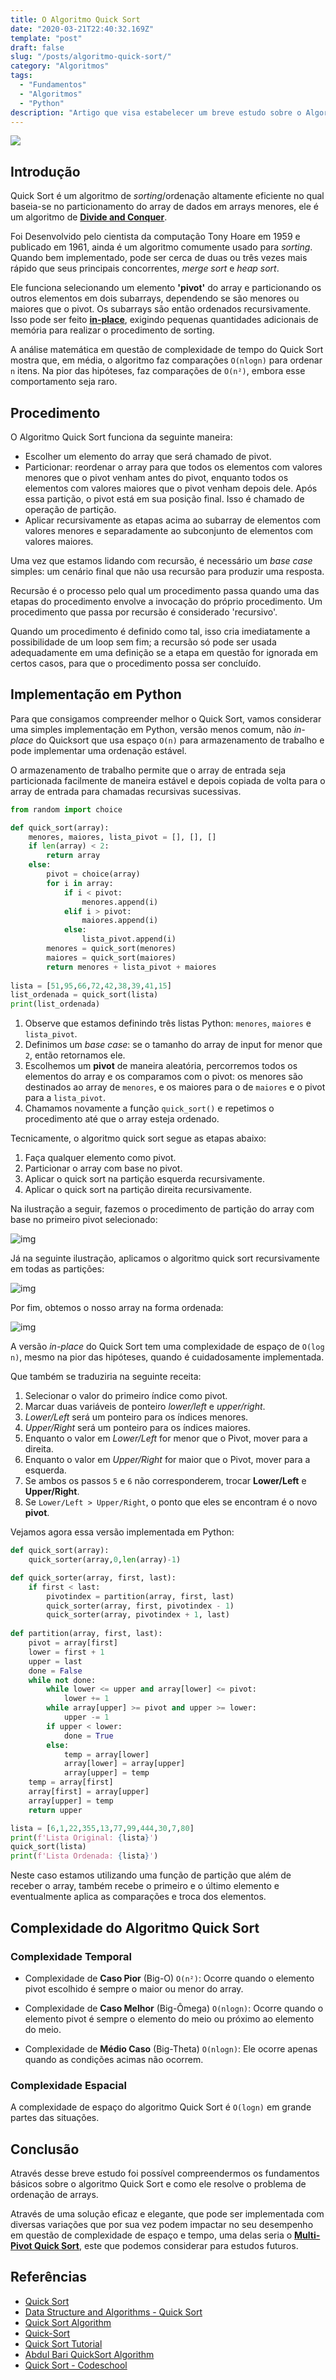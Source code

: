 ```yaml
---
title: O Algoritmo Quick Sort
date: "2020-03-21T22:40:32.169Z"
template: "post"
draft: false
slug: "/posts/algoritmo-quick-sort/"
category: "Algoritmos"
tags:
  - "Fundamentos"
  - "Algoritmos"
  - "Python"
description: "Artigo que visa estabelecer um breve estudo sobre o Algoritmo Quick Sort."
---
```


<img src="https://raw.githubusercontent.com/the-akira/IntroComp/master/Exemplos%20Python/Sorting/Quick%20Sort/Sorting-quicksort-anim.gif"> </br>

## Introdução

Quick Sort é um algoritmo de *sorting*/ordenação altamente eficiente no qual baseia-se no particionamento do array de dados em arrays menores, ele é um algoritmo de **[Divide and Conquer](https://en.wikipedia.org/wiki/Divide-and-conquer_algorithm)**.

Foi Desenvolvido pelo cientista da computação Tony Hoare em 1959 e publicado em 1961, ainda é um algoritmo comumente usado para *sorting*. Quando bem implementado, pode ser cerca de duas ou três vezes mais rápido que seus principais concorrentes, *merge sort* e *heap sort*.

Ele funciona selecionando um elemento **'pivot'** do array e particionando os outros elementos em dois subarrays, dependendo se são menores ou maiores que o pivot. Os subarrays são então ordenados recursivamente. Isso pode ser feito **[in-place](https://en.wikipedia.org/wiki/In-place_algorithm)**, exigindo pequenas quantidades adicionais de memória para realizar o procedimento de sorting.

A análise matemática em questão de complexidade de tempo do Quick Sort mostra que, em média, o algoritmo faz comparações `O(nlogn)` para ordenar `n` itens. Na pior das hipóteses, faz comparações de `O(n²)`, embora esse comportamento seja raro.

## Procedimento

O Algoritmo Quick Sort funciona da seguinte maneira:

- Escolher um elemento do array que será chamado de pivot.
- Particionar: reordenar o array para que todos os elementos com valores menores que o pivot venham antes do pivot, enquanto todos os elementos com valores maiores que o pivot venham depois dele. Após essa partição, o pivot está em sua posição final. Isso é chamado de operação de partição.
- Aplicar recursivamente as etapas acima ao subarray de elementos com valores menores e separadamente ao subconjunto de elementos com valores maiores.

Uma vez que estamos lidando com recursão, é necessário um *base case* simples: um cenário final que não usa recursão para produzir uma resposta.

Recursão é o processo pelo qual um procedimento passa quando uma das etapas do procedimento envolve a invocação do próprio procedimento. Um procedimento que passa por recursão é considerado 'recursivo'.

Quando um procedimento é definido como tal, isso cria imediatamente a possibilidade de um loop sem fim; a recursão só pode ser usada adequadamente em uma definição se a etapa em questão for ignorada em certos casos, para que o procedimento possa ser concluído.

## Implementação em Python

Para que consigamos compreender melhor o Quick Sort, vamos considerar uma simples implementação em Python, versão menos comum, não *in-place* do Quicksort que usa espaço `O(n)` para armazenamento de trabalho e pode implementar uma ordenação estável. 

O armazenamento de trabalho permite que o array de entrada seja particionada facilmente de maneira estável e depois copiada de volta para o array de entrada para chamadas recursivas sucessivas.

```python
from random import choice

def quick_sort(array):
    menores, maiores, lista_pivot = [], [], []
    if len(array) < 2:
        return array
    else:
        pivot = choice(array)
        for i in array:
            if i < pivot:
                menores.append(i)
            elif i > pivot:
                maiores.append(i)
            else:
                lista_pivot.append(i)
        menores = quick_sort(menores)
        maiores = quick_sort(maiores)
        return menores + lista_pivot + maiores
 
lista = [51,95,66,72,42,38,39,41,15]
list_ordenada = quick_sort(lista)
print(list_ordenada)
```

1. Observe que estamos definindo três listas Python: `menores`, `maiores` e `lista_pivot`.
2. Definimos um *base case*: se o tamanho do array de input for menor que `2`, então retornamos ele.
3. Escolhemos um **pivot** de maneira aleatória, percorremos todos os elementos do array e os comparamos com o pivot: os menores são destinados ao array de `menores`, e os maiores para o de `maiores` e o pivot para a `lista_pivot`.
4. Chamamos novamente a função `quick_sort()` e repetimos o procedimento até que o array esteja ordenado.

Tecnicamente, o algoritmo quick sort segue as etapas abaixo:

1. Faça qualquer elemento como pivot.
2. Particionar o array com base no pivot.
3. Aplicar o quick sort na partição esquerda recursivamente.
4. Aplicar o quick sort na partição direita recursivamente.

Na ilustração a seguir, fazemos o procedimento de partição do array com base no primeiro pivot selecionado:

![img](https://raw.githubusercontent.com/the-akira/IntroComp/master/Exemplos%20Python/Sorting/Quick%20Sort/1.png)

Já na seguinte ilustração, aplicamos o algoritmo quick sort recursivamente em todas as partições:

![img](https://raw.githubusercontent.com/the-akira/IntroComp/master/Exemplos%20Python/Sorting/Quick%20Sort/2.png)

Por fim, obtemos o nosso array na forma ordenada:

![img](https://raw.githubusercontent.com/the-akira/IntroComp/master/Exemplos%20Python/Sorting/Quick%20Sort/3.png)

A versão *in-place* do Quick Sort tem uma complexidade de espaço de `O(log n)`, mesmo na pior das hipóteses, quando é cuidadosamente implementada. 

Que também se traduziria na seguinte receita:

1. Selecionar o valor do primeiro índice como pivot.
2. Marcar duas variáveis de ponteiro *lower/left* e *upper/right*.
3. *Lower/Left* será um ponteiro para os índices menores.
4. *Upper/Right* será um ponteiro para os índices maiores.
5. Enquanto o valor em *Lower/Left* for menor que o Pivot, mover para a direita.
6. Enquanto o valor em *Upper/Right* for maior que o Pivot, mover para a esquerda.
7. Se ambos os passos `5` e `6` não corresponderem, trocar **Lower/Left** e **Upper/Right**.
8. Se `Lower/Left > Upper/Right`, o ponto que eles se encontram é o novo **pivot**.

Vejamos agora essa versão implementada em Python:

```python
def quick_sort(array):
	quick_sorter(array,0,len(array)-1)

def quick_sorter(array, first, last):
    if first < last:
        pivotindex = partition(array, first, last)
        quick_sorter(array, first, pivotindex - 1)
        quick_sorter(array, pivotindex + 1, last)
 
def partition(array, first, last):
    pivot = array[first]
    lower = first + 1
    upper = last
    done = False
    while not done:
        while lower <= upper and array[lower] <= pivot:
            lower += 1
        while array[upper] >= pivot and upper >= lower:
            upper -= 1
        if upper < lower:
            done = True
        else:
            temp = array[lower]
            array[lower] = array[upper]
            array[upper] = temp
    temp = array[first]
    array[first] = array[upper]
    array[upper] = temp
    return upper

lista = [6,1,22,355,13,77,99,444,30,7,80]
print(f'Lista Original: {lista}')
quick_sort(lista)
print(f'Lista Ordenada: {lista}')
```

Neste caso estamos utilizando uma função de partição que além de receber o array, também recebe o primeiro e o último elemento e eventualmente aplica as comparações e troca dos elementos.

## Complexidade do Algoritmo Quick Sort

### Complexidade Temporal

- Complexidade de **Caso Pior** (Big-O) `O(n²)`: Ocorre quando o elemento pivot escolhido é sempre o maior ou menor do array.

- Complexidade de **Caso Melhor** (Big-Ômega) `O(nlogn)`: Ocorre quando o elemento pivot é sempre o elemento do meio ou próximo ao elemento do meio.

- Complexidade de **Médio Caso** (Big-Theta) `O(nlogn)`: Ele ocorre apenas quando as condições acimas não ocorrem.

### Complexidade Espacial

A complexidade de espaço do algoritmo Quick Sort é `O(logn)` em grande partes das situações.

## Conclusão

Através desse breve estudo foi possível compreendermos os fundamentos básicos sobre o algoritmo Quick Sort e como ele resolve o problema de ordenação de arrays. 

Através de uma solução eficaz e elegante, que pode ser implementada com diversas variações que por sua vez podem impactar no seu desempenho em questão de complexidade de espaço e tempo, uma delas seria o **[Multi-Pivot Quick Sort](https://arxiv.org/abs/1510.04676)**, este que podemos considerar para estudos futuros.

## Referências

- [Quick Sort](https://en.wikipedia.org/wiki/Quicksort)
- [Data Structure and Algorithms - Quick Sort](https://www.tutorialspoint.com/data_structures_algorithms/quick_sort_algorithm.htm)
- [Quick Sort Algorithm](https://www.programiz.com/dsa/quick-sort)
- [Quick-Sort](https://www.studytonight.com/data-structures/quick-sort)
- [Quick Sort Tutorial](https://www.hackerearth.com/pt-br/practice/algorithms/sorting/quick-sort/tutorial/)
- [Abdul Bari QuickSort Algorithm](https://www.youtube.com/watch?v=7h1s2SojIRw)
- [Quick Sort - Codeschool](https://www.youtube.com/watch?v=COk73cpQbFQ&t=)